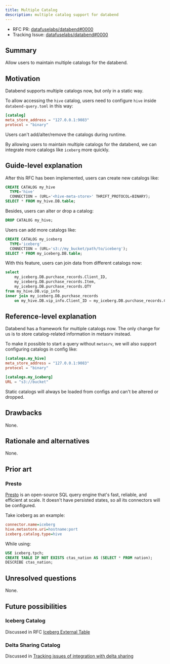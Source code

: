```yaml
---
title: Multiple Catalog
description: multiple catalog support for databend
---
```


- RFC PR: [datafuselabs/databend#0000](https://github.com/datafuselabs/databend/pull/0000)
- Tracking Issue: [datafuselabs/databend#0000](https://github.com/datafuselabs/databend/issues/0000)

## Summary

Allow users to maintain multiple catalogs for the databend.

## Motivation

Databend supports multiple catalogs now, but only in a static way.

To allow accessing the `hive` catalog, users need to configure `hive` inside `databend-query.toml` in this way:

```toml
[catalog]
meta_store_address = "127.0.0.1:9083"
protocol = "binary"
```

Users can't add/alter/remove the catalogs during runtime.

By allowing users to maintain multiple catalogs for the databend, we can integrate more catalogs like `iceberg` more quickly.

## Guide-level explanation

After this RFC has been implemented, users can create new catalogs like:

```sql
CREATE CATALOG my_hive
  TYPE='hive'
  CONNECTION = (URL='<hive-meta-store>' THRIFT_PROTOCOL=BINARY);
SELECT * FROM my_hive.DB.table;
```

Besides, users can alter or drop a catalog:

```sql
DROP CATALOG my_hive;
```

Users can add more catalogs like:

```sql
CREATE CATALOG my_iceberg
  TYPE='iceberg'
  CONNECTION = (URL='s3://my_bucket/path/to/iceberg');
SELECT * FROM my_iceberg.DB.table;
```

With this feature, users can join data from different catalogs now:

```sql
select
    my_iceberg.DB.purchase_records.Client_ID,
    my_iceberg.DB.purchase_records.Item,
    my_iceberg.DB.purchase_records.QTY
from my_hive.DB.vip_info
inner join my_iceberg.DB.purchase_records
    on my_hive.DB.vip_info.Client_ID = my_iceberg.DB.purchase_records.Client_ID;
```

## Reference-level explanation

Databend has a framework for multiple catalogs now. The only change for us is to store catalog-related information in metasrv instead.

To make it possible to start a query without `metasrv`, we will also support configuring catalogs in config like:

```toml
[catalogs.my_hive]
meta_store_address = "127.0.0.1:9083"
protocol = "binary"

[catalogs.my_iceberg]
URL = "s3://bucket"
```

Static catalogs will always be loaded from configs and can't be altered or dropped.

## Drawbacks

None.

## Rationale and alternatives

None.

## Prior art

### Presto

[Presto](https://prestodb.io/) is an open-source SQL query engine that's fast, reliable, and efficient at scale. It doesn't have persisted states, so all its connectors will be configured.

Take iceberg as an example:

```ini
connector.name=iceberg
hive.metastore.uri=hostname:port
iceberg.catalog.type=hive
```

While using:

```sql
USE iceberg.tpch;
CREATE TABLE IF NOT EXISTS ctas_nation AS (SELECT * FROM nation);
DESCRIBE ctas_nation;
```

## Unresolved questions

None.

## Future possibilities

### Iceberg Catalog

Discussed in RFC [Iceberg External Table](https://github.com/datafuselabs/databend/pull/8215)

### Delta Sharing Catalog

Discussed in [Tracking issues of integration with delta sharing](https://github.com/datafuselabs/databend/issues/7830)
